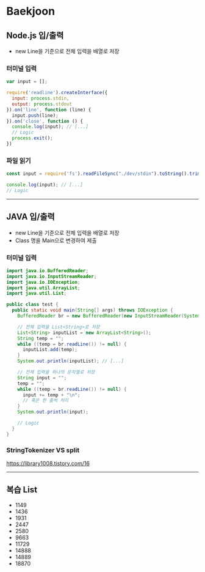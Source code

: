 # Baekjoon

## Node.js 입/출력
- new Line을 기준으로 전체 입력을 배열로 저장
### 터미널 입력
```js
var input = [];

require('readline').createInterface({
  input: process.stdin,
  output: process.stdout
}).on('line', function (line) {
  input.push(line);
}).on('close', function () {
  console.log(input); // [...]
  // Logic
  process.exit();
})
```
### 파일 읽기
```js
const input = require('fs').readFileSync("./dev/stdin").toString().trim().split("\n");

console.log(input); // [...]
// Logic
```

-----

## JAVA 입/출력
- new Line을 기준으로 전체 입력을 배열로 저장
- Class 명을 Main으로 변경하여 제출
### 터미널 입력
```java
import java.io.BufferedReader;
import java.io.InputStreamReader;
import java.io.IOException;
import java.util.ArrayList;
import java.util.List;

public class test {
  public static void main(String[] args) throws IOException {
    BufferedReader br = new BufferedReader(new InputStreamReader(System.in));

    // 전체 입력을 List<String>로 저장
    List<String> inputList = new ArrayList<String>();
    String temp = "";
    while ((temp = br.readLine()) != null) {
      inputList.add(temp);
    }
    System.out.println(inputList); // [...]

    // 전체 입력을 하나의 문자열로 저장
    String input = "";
    temp = "";
    while ((temp = br.readLine()) != null) {
      input += temp + "\n";
      // 혹은 한 줄씩 처리
    }
    System.out.println(input);

    // Logic
  }
}
```
### StringTokenizer VS split
https://library1008.tistory.com/16

-----

## 복습 List
- 1149
- 1436
- 1931
- 2447
- 2580
- 9663
- 11729
- 14888
- 14889
- 18870